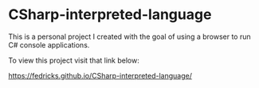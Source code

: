 # CSharp-interpreted-language

This is a personal project I created with the goal of using a browser to run C# console applications.

To view this project visit that link below: 

https://fedricks.github.io/CSharp-interpreted-language/ 
